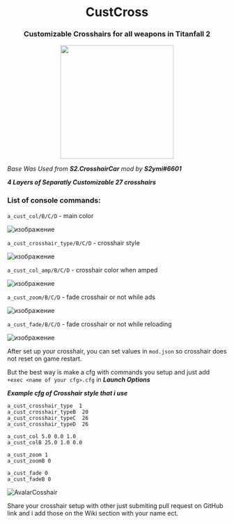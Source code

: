 <h1 align="center">CustCross</h1>
<h3 align="center">Customizable Crosshairs for all weapons in Titanfall 2</h3>
<p align="center">
<img width="260" height="260" src="https://user-images.githubusercontent.com/37307454/168434143-920c9371-4d3c-40f1-9f4f-1ec621b6b8b4.gif">
</p>

*Base Was Used from **S2.CrosshairCar** mod by **S2ymi#6601***

***4 Layers of Separatly Customizable 27 crosshairs***



<h3 align="left"> List of console commands:</h3>

`a_cust_col/B/C/D` - main color

![изображение](https://user-images.githubusercontent.com/37307454/168437802-1f52e7d5-5338-48d9-a00f-955e9264cd1d.png)


`a_cust_crosshair_type/B/C/D` - crosshair style

![изображение](https://user-images.githubusercontent.com/37307454/168437865-2591f693-dc6d-46ec-b2bb-658cb4cadeba.png)


`a_cust_col_amp/B/C/D` - crosshair color when amped

![изображение](https://user-images.githubusercontent.com/37307454/168437699-01073bc0-8645-4196-a004-ca960a561615.png)

`a_cust_zoom/B/C/D` - fade crosshair or not while ads

![изображение](https://user-images.githubusercontent.com/37307454/168437628-5e45a2ad-0c6b-4025-aa8d-2a8689f943fd.png)

`a_cust_fade/B/C/D` - fade crosshair or not while reloading

![изображение](https://user-images.githubusercontent.com/37307454/168440234-cf209905-6c1e-4614-99a6-985a2f8a1805.png)

After set up your crosshair, you can set values in `mod.json` so crosshair does not reset on game restart.

But the best way is make a cfg with commands you setup and just add `+exec <name of your cfg>.cfg` in ***Launch Options***

***Example cfg of Crosshair style that i use***

    a_cust_crosshair_type  1
    a_cust_crosshair_typeB  20
    a_cust_crosshair_typeC  26
    a_cust_crosshair_typeD  26

    a_cust_col 5.0 0.0 1.0
    a_cust_colB 25.0 1.0 0.0

    a_cust_zoom 1
    a_cust_zoomB 0

    a_cust_fade 0
    a_cust_fadeB 0

![AvalarCosshair](https://user-images.githubusercontent.com/37307454/168702913-c4d3d06f-4802-4289-807f-cd97bce1318d.png)


Share your crosshair setup with other just submiting pull request on GitHub link and i add those on the Wiki section with your name ect.
